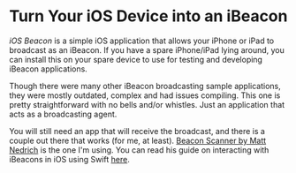 # Turn Your iOS Device into an iBeacon
*iOS Beacon* is a simple iOS application that allows your iPhone or iPad to broadcast as an iBeacon. If you have a spare iPhone/iPad lying around, you can install this on your spare device to use for testing and developing iBeacon applications.

Though there were many other iBeacon broadcasting sample applications, they were mostly outdated, complex and had issues compiling. This one is pretty straightforward with no bells and/or whistles. Just an application that acts as a broadcasting agent.

You will still need an app that will receive the broadcast, and there is a couple out there that works (for me, at least). [Beacon Scanner by Matt Nedrich](https://github.com/mattnedrich/beacon-scanner) is the one I'm using. You can read his guide on interacting with iBeacons in iOS using Swift [here](https://spin.atomicobject.com/2017/01/31/ibeacon-in-swift/).
